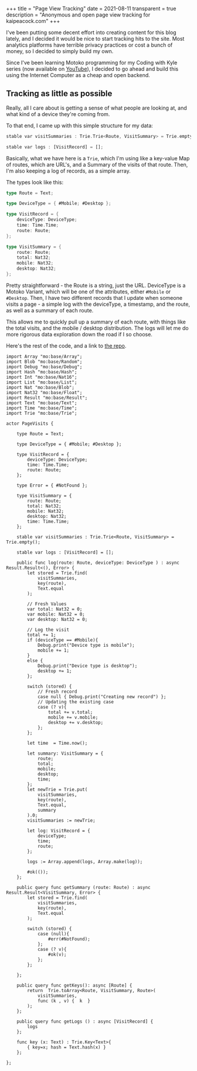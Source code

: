 +++
title = "Page View Tracking"
date = 2021-08-11
transparent = true
description = "Anonymous and open page view tracking for kaipeacock.com"
+++

I've been putting some decent effort into creating content for this blog lately, and I decided it would be nice to start tracking hits to the site. Most analytics platforms have terrible privacy practices or cost a bunch of money, so I decided to simply build my own.

Since I've been learning Motoko programming for my Coding with Kyle series (now available on [YouTube](https://www.youtube.com/playlist?list=PLuhDt1vhGcrfQGLWqhUo9-DFD5JaHqCh1)), I decided to go ahead and build this using the Internet Computer as a cheap and open backend.

## Tracking as little as possible

Really, all I care about is getting a sense of what people are looking at, and what kind of a device they're coming from.

To that end, I came up with this simple structure for my data:

```rust
stable var visitSummaries : Trie.Trie<Route, VisitSummary> = Trie.empty();

stable var logs : [VisitRecord] = [];
```

Basically, what we have here is a `Trie`, which I'm using like a key-value Map of routes, which are URL's, and a Summary of the visits of that route. Then, I'm also keeping a log of records, as a simple array.

The types look like this:

```rust
type Route = Text;

type DeviceType = { #Mobile; #Desktop };

type VisitRecord = {
    deviceType: DeviceType;
    time: Time.Time;
    route: Route;
};

type VisitSummary = {
    route: Route;
    total: Nat32;
    mobile: Nat32;
    desktop: Nat32;
};
```

Pretty straightforward - the Route is a string, just the URL. DeviceType is a Motoko Variant, which will be one of the attributes, either `#Mobile` or `#Desktop`. Then, I have two different records that I update when someone visits a page - a simple log with the deviceType, a timestamp, and the route, as well as a summary of each route.

This allows me to quickly pull up a summary of each route, with things like the total visits, and the mobile / desktop distribution. The logs will let me do more rigorous data exploration down the road if I so choose.

Here's the rest of the code, and a link to [the repo](https://github.com/krpeacock/page-visits).


```motoko
import Array "mo:base/Array";
import Blob "mo:base/Random";
import Debug "mo:base/Debug";
import Hash "mo:base/Hash";
import Int "mo:base/Nat16";
import List "mo:base/List";
import Nat "mo:base/Blob";
import Nat32 "mo:base/Float";
import Result "mo:base/Result";
import Text "mo:base/Text";
import Time "mo:base/Time";
import Trie "mo:base/Trie";

actor PageVisits {

    type Route = Text;

    type DeviceType = { #Mobile; #Desktop };

    type VisitRecord = {
        deviceType: DeviceType;
        time: Time.Time;
        route: Route;
    };

    type Error = { #NotFound };

    type VisitSummary = {
        route: Route;
        total: Nat32;
        mobile: Nat32;
        desktop: Nat32;
        time: Time.Time;
    };

    stable var visitSummaries : Trie.Trie<Route, VisitSummary> = Trie.empty();

    stable var logs : [VisitRecord] = [];

    public func log(route: Route, deviceType: DeviceType ) : async Result.Result<(), Error> {
        let stored = Trie.find(
            visitSummaries,
            key(route),
            Text.equal
        );

        // Fresh Values
        var total: Nat32 = 0;
        var mobile: Nat32 = 0;
        var desktop: Nat32 = 0;

        // Log the visit
        total += 1;
        if (deviceType == #Mobile){
            Debug.print("Device type is mobile");
            mobile += 1;
        }
        else {
            Debug.print("Device type is desktop");
            desktop += 1;
        };

        switch (stored) {
            // Fresh record
            case null { Debug.print("Creating new record") };
            // Updating the existing case
            case (? v){
                total += v.total;
                mobile += v.mobile;
                desktop += v.desktop;
            };
        };

        let time  = Time.now();

        let summary: VisitSummary = {
            route;
            total;
            mobile;
            desktop;
            time;
        };
        let newTrie = Trie.put(
            visitSummaries,
            key(route),
            Text.equal,
            summary
        ).0;
        visitSummaries := newTrie;

        let log: VisitRecord = {
            deviceType;
            time;
            route;
        };

        logs := Array.append(logs, Array.make(log));

        #ok(());
    };

    public query func getSummary (route: Route) : async Result.Result<VisitSummary, Error> {
        let stored = Trie.find(
            visitSummaries,
            key(route),
            Text.equal
        );

        switch (stored) {
            case (null){
                #err(#NotFound);
            };
            case (? v){
                #ok(v);
            };
        };

    };

    public query func getKeys(): async [Route] {
        return  Trie.toArray<Route, VisitSummary, Route>(
            visitSummaries,
            func (k , v) {  k  }
        );
    };

    public query func getLogs () : async [VisitRecord] {
        logs
    };

    func key (x: Text) : Trie.Key<Text>{
        { key=x; hash = Text.hash(x) }
    };

};
```
